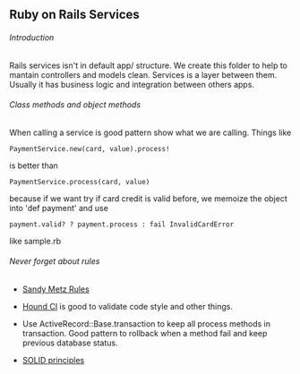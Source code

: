 ## Ruby on Rails Services

###### Introduction

Rails services isn't in default app/ structure. We create this folder to help to mantain controllers and models clean. Services is a layer between them. Usually it has business logic and integration between others apps.

###### Class methods and object methods

When calling a service is good pattern show what we are calling. Things like

`PaymentService.new(card, value).process!`

is better than

`PaymentService.process(card, value)`

because if we want try if card credit is valid before, we memoize the object into 'def payment' and use

`payment.valid? ? payment.process : fail InvalidCardError`

like sample.rb

###### Never forget about rules

* [Sandy Metz Rules](http://robots.thoughtbot.com/sandi-metz-rules-for-developers)

* [Hound CI](https://houndci.com) is good to validate code style and other things.

* Use ActiveRecord::Base.transaction to keep all process methods in transaction. Good pattern to rollback when a method fail and keep previous database status.

* [SOLID principles](http://butunclebob.com/ArticleS.UncleBob.PrinciplesOfOod)
